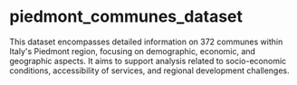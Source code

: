 # piedmont_communes_dataset
This dataset encompasses detailed information on 372 communes within Italy's Piedmont region, focusing on demographic, economic, and geographic aspects. It aims to support analysis related to socio-economic conditions, accessibility of services, and regional development challenges.
